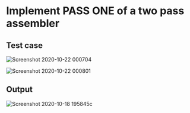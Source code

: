 # Implement PASS ONE of a two pass assembler

## Test case

![Screenshot 2020-10-22 000704](https://user-images.githubusercontent.com/36037989/96767887-c737b280-13fa-11eb-9183-419adfccd22a.png)

![Screenshot 2020-10-22 000801](https://user-images.githubusercontent.com/36037989/96767947-d61e6500-13fa-11eb-86d9-e477f65d9eea.png)

## Output



![Screenshot 2020-10-18 195845c](https://user-images.githubusercontent.com/36037989/96768357-6a88c780-13fb-11eb-8c34-73714a6ece2c.png)
